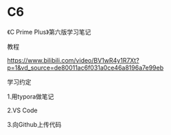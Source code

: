 # C6
《C Prime Plus》第六版学习笔记

教程

https://www.bilibili.com/video/BV1wR4y1R7Xt?p=1&vd_source=de80011ac6f031a0ce46a8196a7e99eb

学习约定

1.用typora做笔记

2.VS Code

3.向Github上传代码
